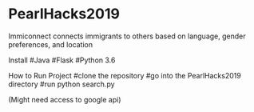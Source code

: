 # PearlHacks2019
Immiconnect connects immigrants to others based on language, gender preferences, and location

Install
#Java
#Flask
#Python 3.6

How to Run Project
#clone the repository
#go into the PearlHacks2019 directory
#run python search.py

(Might need access to google api)